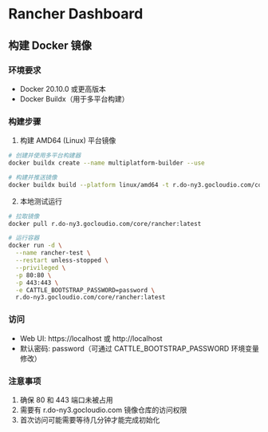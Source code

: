 # Rancher Dashboard

## 构建 Docker 镜像

### 环境要求

- Docker 20.10.0 或更高版本
- Docker Buildx（用于多平台构建）

### 构建步骤

1. 构建 AMD64 (Linux) 平台镜像

```bash
# 创建并使用多平台构建器
docker buildx create --name multiplatform-builder --use

# 构建并推送镜像
docker buildx build --platform linux/amd64 -t r.do-ny3.gocloudio.com/core/rancher:latest . --push
```

2. 本地测试运行

```bash
# 拉取镜像
docker pull r.do-ny3.gocloudio.com/core/rancher:latest

# 运行容器
docker run -d \
  --name rancher-test \
  --restart unless-stopped \
  --privileged \
  -p 80:80 \
  -p 443:443 \
  -e CATTLE_BOOTSTRAP_PASSWORD=password \
  r.do-ny3.gocloudio.com/core/rancher:latest
```

### 访问

- Web UI: https://localhost 或 http://localhost
- 默认密码: password（可通过 CATTLE_BOOTSTRAP_PASSWORD 环境变量修改）

### 注意事项

1. 确保 80 和 443 端口未被占用
2. 需要有 r.do-ny3.gocloudio.com 镜像仓库的访问权限
3. 首次访问可能需要等待几分钟才能完成初始化
